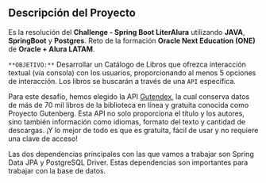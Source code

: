 ## Descripción del Proyecto

Es la resolución del **Challenge - Spring Boot LiterAlura** utilizando **JAVA**, **SpringBoot** y **Postgres**. Reto de la formación **Oracle Next Education (ONE)** de **Oracle + Alura LATAM**.

`**OBJETIVO:**` Desarrollar un Catálogo de Libros que ofrezca interacción textual (vía consola) con los usuarios, proporcionando al menos 5 opciones de interacción. Los libros se buscarán a través de una `API` específica.

Para este desafío, hemos elegido la API [Gutendex](https://gutendex.com/), la cual conserva datos de más de 70 mil libros de la biblioteca en línea y gratuita conocida como Proyecto Gutenberg. Esta API no solo proporciona el título y los autores, sino también información como idiomas, formato del texto y cantidad de descargas. ¡Y lo mejor de todo es que es gratuita, fácil de usar y no requiere una clave de acceso!

Las dos dependencias principales con las que vamos a trabajar son Spring Data JPA y PostgreSQL Driver. Estas dependencias son importantes para trabajar con la base de datos.